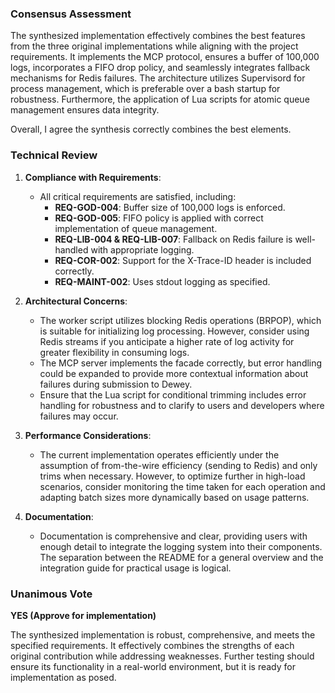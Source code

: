 ### Consensus Assessment

The synthesized implementation effectively combines the best features from the three original implementations while aligning with the project requirements. It implements the MCP protocol, ensures a buffer of 100,000 logs, incorporates a FIFO drop policy, and seamlessly integrates fallback mechanisms for Redis failures. The architecture utilizes Supervisord for process management, which is preferable over a bash startup for robustness. Furthermore, the application of Lua scripts for atomic queue management ensures data integrity.

Overall, I agree the synthesis correctly combines the best elements.

### Technical Review

1. **Compliance with Requirements**:
   - All critical requirements are satisfied, including:
     - **REQ-GOD-004**: Buffer size of 100,000 logs is enforced.
     - **REQ-GOD-005**: FIFO policy is applied with correct implementation of queue management.
     - **REQ-LIB-004 & REQ-LIB-007**: Fallback on Redis failure is well-handled with appropriate logging.
     - **REQ-COR-002**: Support for the X-Trace-ID header is included correctly.
     - **REQ-MAINT-002**: Uses stdout logging as specified.
   
2. **Architectural Concerns**:
   - The worker script utilizes blocking Redis operations (BRPOP), which is suitable for initializing log processing. However, consider using Redis streams if you anticipate a higher rate of log activity for greater flexibility in consuming logs.
   - The MCP server implements the facade correctly, but error handling could be expanded to provide more contextual information about failures during submission to Dewey.
   - Ensure that the Lua script for conditional trimming includes error handling for robustness and to clarify to users and developers where failures may occur.

3. **Performance Considerations**:
   - The current implementation operates efficiently under the assumption of from-the-wire efficiency (sending to Redis) and only trims when necessary. However, to optimize further in high-load scenarios, consider monitoring the time taken for each operation and adapting batch sizes more dynamically based on usage patterns.

4. **Documentation**:
   - Documentation is comprehensive and clear, providing users with enough detail to integrate the logging system into their components. The separation between the README for a general overview and the integration guide for practical usage is logical.

### Unanimous Vote

**YES (Approve for implementation)**

The synthesized implementation is robust, comprehensive, and meets the specified requirements. It effectively combines the strengths of each original contribution while addressing weaknesses. Further testing should ensure its functionality in a real-world environment, but it is ready for implementation as posed.
